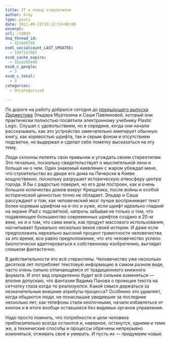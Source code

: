 ```yaml
---
title: IT в плену стереотипов
author: Gray
type: posts
date: 2011-09-21T19:12:53+00:00
excerpt:
url: /10869
dsq_thread_id:
  - 421840708
esml_socialcount_LAST_UPDATED:
  - 1497157087
essb_cache_expire:
  - 1614299448
essb_c_google:
  - 3
essb_c_total:
  - 3
categories:
  - Uncategorized

---
```








По дороге на работу добрался сегодня до [предыдущего выпуска Диджестива][1] Эльдара Муртазина и Саши Павлиновой, который они практически полностью посвятили электронному учебнику Plastic Logic. Слушал с удовольствием, но в середине, когда они начали рассказывать, как это устройство замечательно имитирует обычную книгу, как корявостью шрифта, так и серым фоном и отсутствием подсветки, не выдержал и сделал себе пометку высказаться на эту тему.

Люди склонны лелеять свои привычки и угождать своим стереотипам. Это печально, поскольку свидетельствует о мыслительной лени и больше ни о чем. Один знакомый киевлянин с жаром убеждал меня, что строительство во дворе его дома на Печерске в Киеве кощунственно, поскольку разрушает историческую атмосферу центра города. Я бы с радостью поверил, но его дом построен, как и очень большое количество домов вокруг Крещатика, после войны и особой исторической ценностью точно не обладает. Эльдар и Саша рассуждают о том, как человеческий мозг лучше воспринимает текст более корявым шрифтом на e-inc и хуже, если шрифт идеально гладкий на экране iPad с подсветкой, напрочь забывая не только о том, что подавляющее большинство современных шрифтов создано в 20-м веке, но и о том, что сама книга, как продукт массового использования, насчитывает буквально несколько веков своей истории. И даже если предположить нереально высокий процент грамотности человечества за это время, все равно предположение, что это человечество успело биологически адаптироваться к собственному изобретению, выглядит слишком фантастично.

В действительности это всё стереотипы. Человечество уже несколько десятков лет потребляет текстовую информацию в самом разном виде, часто очень сильно отличающемся от традиционного книжного формата. И этот вид определенно будет всё сильнее изменяться — вполне допускаю, что фантазии Вадима Панова о проекции текста на сетчатку глаза когда-то реализуются. Какой смысл держаться за незначительные внешние атрибуты процесса? Особенно это удивляет, когда общаются люди, не понаслышке увидевшие за последние несколько лет, как телефоны стали кнопочными, начали избавляться от кнопок и в итоге вообще оставшиеся без видимых органов управления.

Надо просто помнить, что потребности и цели человека приблизительно всегда остаются и, наверное, останутся, одними и теми же, а технические способы и процессы обречены непрерывно изменяться, отживать своё и умирать. И пусть их — придумаем новые.

 [1]: http://mrmurtazin.com/2011/09/13/didzhestiv-77-plastikovyj-uchebnik-ot-plastic-logic-gotovy-li-shkoly/
